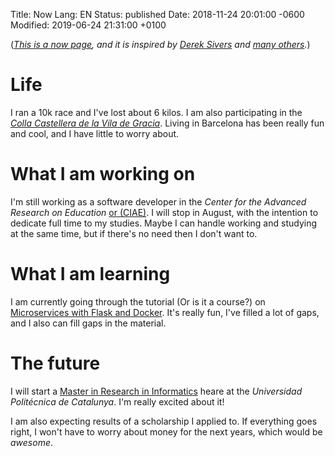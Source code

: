 Title: Now
Lang: EN
Status: published
Date: 2018-11-24 20:01:00 -0600
Modified: 2019-06-24 21:31:00 +0100

(_[This is a now page](https://nownownow.com/about), and it is inspired by [Derek Sivers](https://sivers.org/now3) and [many others](https://nownownow.com/)._)

# Life

I ran a 10k race and I've lost about 6 kilos. I am also participating in the [_Colla Castellera de la Vila de Gracia_](https://cvg.cat/). Living in Barcelona has been really fun and cool, and I have little to worry about.

# What I am working on

I'm still working as a software developer in the _Center for the Advanced Research on Education_ [or (CIAE)](http://ciae.uchile.cl/). I will stop in August, with the intention to dedicate full time to my studies. Maybe I can handle working and studying at the same time, but if there's no need then I don't want to.

# What I am learning

I am currently going through the tutorial (Or is it a course?) on [Microservices with Flask and Docker](https://testdriven.io/courses/microservices-with-docker-flask-and-react/). It's really fun, I've filled a lot of gaps, and I also can fill gaps in the material.

# The future

I will start a [Master in Research in Informatics](https://www.fib.upc.edu/en/studies/masters/master-innovation-and-research-informatics/) heare at the _Universidad Politécnica de Catalunya_. I'm really excited about it!

I am also expecting results of a scholarship I applied to. If everything goes right, I won't have to worry about money for the next years, which would be _awesome_.
